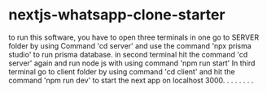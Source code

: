 # nextjs-whatsapp-clone-starter
to run this software, you have to open three terminals in one go to SERVER folder by using Command 'cd server' and use the command 'npx prisma studio' to run prisma database.
in second terminal hit the command 'cd server' again and run node js with using command 'npm run start'
In third terminal go to client folder by using command 'cd client' and hit the command 'npm run dev' to start the next app on localhost 3000.
. . . . . . . 
